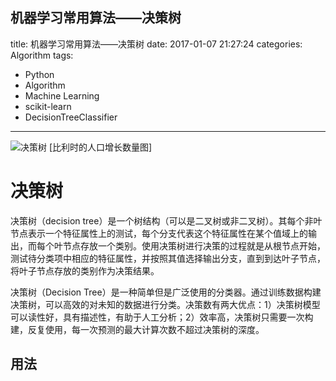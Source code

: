 机器学习常用算法——决策树
---
title: 机器学习常用算法——决策树
date: 2017-01-07 21:27:24
categories: Algorithm
tags:
- Python
- Algorithm
- Machine Learning
- scikit-learn
- DecisionTreeClassifier
---
<img src="/assets/img/决策树.png" alt="决策树">
[比利时的人口增长数量图]

# 决策树

决策树（decision tree）是一个树结构（可以是二叉树或非二叉树）。其每个非叶节点表示一个特征属性上的测试，每个分支代表这个特征属性在某个值域上的输出，而每个叶节点存放一个类别。使用决策树进行决策的过程就是从根节点开始，测试待分类项中相应的特征属性，并按照其值选择输出分支，直到到达叶子节点，将叶子节点存放的类别作为决策结果。
<!-- more -->
决策树（Decision Tree）是一种简单但是广泛使用的分类器。通过训练数据构建决策树，可以高效的对未知的数据进行分类。决策数有两大优点：1）决策树模型可以读性好，具有描述性，有助于人工分析；2）效率高，决策树只需要一次构建，反复使用，每一次预测的最大计算次数不超过决策树的深度。

## 用法




